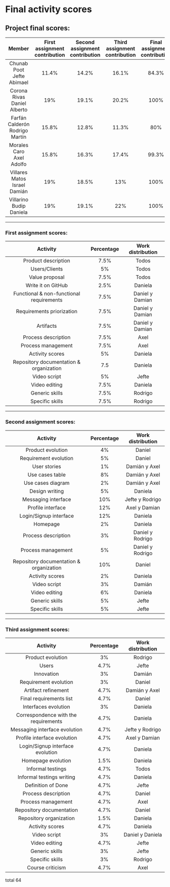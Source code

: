 # Final activity scores
## Project final scores:
|Member | First assignment contribution | Second assignment contribution | Third assignment contribution | Final assignment contribution|
|:------:|:--------:|:------:|:--------:|:------:|
| Chunab Poot Jefte Abimael| 11.4% | 14.2% | 16.1% | 84.3% |
| Corona Rivas Daniel Alberto | 19% | 19.1%| 20.2% | 100% |
| Farfán Calderón Rodrigo Martín |15.8% | 12.8% | 11.3% |80% |
| Morales Caro Axel Adolfo | 15.8% | 16.3% | 17.4% | 99.3% |
| Villares Matos Israel Damián |19% | 18.5%| 13% |100% |
| Villarino Budip Daniela | 19% |19.1% | 22%  | 100% |

---
### First assignment scores:
| Activity | Percentage | Work distribution |
|:------:|:--------:|:----------:|
| Product description | 7.5% | Todos
| Users/Clients | 5% | Todos
| Value proposal | 7.5% | Todos
| Write it on GitHub| 2.5%  | Daniela |
|Functional & non-functional requirements | 7.5%  | Daniel y Damian |
| Requirements priorization | 7.5%  | Daniel y Damian |
| Artifacts | 7.5%  | Daniel y Damian |
| Process description | 7.5%  | Axel |
| Process management | 7.5%  | Axel |
| Activity scores | 5%  | Daniela |
| Repository documentation & organization | 7.5 | Daniela |
| Video script | 5%  | Jefte |
| Video editing | 7.5%  | Daniela |
| Generic skills | 7.5%  | Rodrigo |
| Specific skills | 7.5%  | Rodrigo |

---
### Second assignment scores:
| Activity | Percentage | Work distribution |
|:------:|:--------:|:----------:|
| Product evolution | 4% | Daniel
| Requirement evolution | 5% | Daniel
| User stories | 1% | Damián y Axel
| Use cases table | 8% | Damián y Axel
| Use cases diagram | 2% | Damián y Axel
| Design writing | 5% | Daniela |
|Messaging interface | 10% | Jefte y Rodrigo |
| Profile interface | 12% | Axel y Damian |
| Login/Signup interface | 12% | Daniela |
| Homepage | 2% | Daniela |
| Process description | 3% | Daniel y Rodrigo |
| Process management | 5% | Daniel y Rodrigo |
| Repository documentation & organization | 10% | Daniel |
| Activity scores | 2% | Daniela |
| Video script | 3% | Damián |
| Video editing | 6% | Daniela |
| Generic skills | 5% | Jefte
| Specific skills | 5% | Jefte
----
### Third assignment scores:
| Activity | Percentage | Work distribution |
|:------:|:--------:|:----------:|
| Product evolution | 3% | Rodrigo
|Users | 4.7% | Jefte
|Innovation | 3% | Damián
| Requirement evolution  | 3% | Daniel
| Artifact refinement | 4.7% | Damián y Axel
| Final requirements list | 4.7% | Daniel
| Interfaces evolution | 3% | Daniela
| Correspondence with the requirements | 4.7% | Daniela
| Messaging interface evolution | 4.7% | Jefte y Rodrigo |
| Profile interface evolution| 4.7% | Axel y Damian |
| Login/Signup interface evolution | 4.7% | Daniela |
| Homepage evolution | 1.5% | Daniela|
| Informal testings | 4.7% | Todos
| Informal testings writing | 4.7% | Daniela
|Definition of Done | 4.7% | Jefte
| Process description | 4.7% | Daniel |
| Process management | 4.7% | Axel|
| Repository documentation | 4.7% | Daniel |
| Repository organization | 1.5% | Daniela |
| Activity scores | 4.7% | Daniela |
| Video script | 3% | Daniel y Daniela |
| Video editing | 4.7% | Jefte |
| Generic skills | 3% | Jefte
| Specific skills | 3% | Rodrigo
| Course criticism | 4.7% | Axel

total 64

